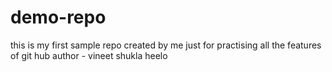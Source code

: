 # demo-repo
this is my first sample repo created by me just for practising all the features of git hub
author - vineet shukla
heelo
